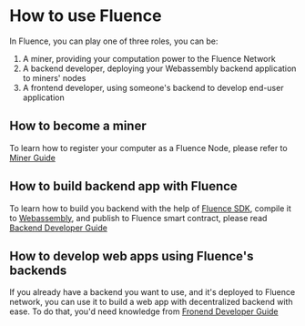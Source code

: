 # How to use Fluence
In Fluence, you can play one of three roles, you can be:
1. A miner, providing your computation power to the Fluence Network
2. A backend developer, deploying your Webassembly backend application to miners' nodes
3. A frontend developer, using someone's backend to develop end-user application

## How to become a miner
To learn how to register your computer as a Fluence Node, please refer to [Miner Guide](miner.md)

## How to build backend app with Fluence
To learn how to build you backend with the help of [Fluence SDK](../../backend-sdk/README.md), compile it to [Webassembly](https://webassembly.org), and publish to Fluence smart contract, please read [Backend Developer Guide](backend.md)

## How to develop web apps using Fluence's backends
If you already have a backend you want to use, and it's deployed to Fluence network, you can use it to build a web app with decentralized backend with ease. To do that, you'd need knowledge from [Fronend Developer Guide](frontend.md)
